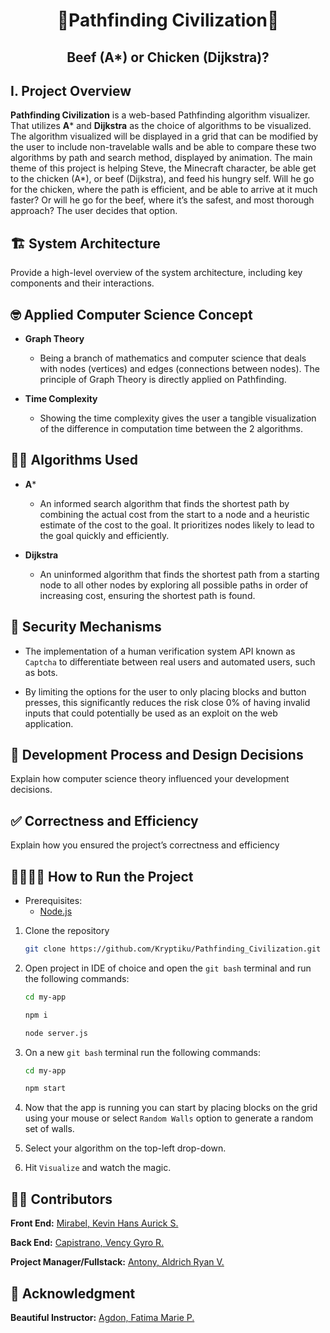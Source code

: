 <h1 align="center">🍗Pathfinding Civilization🥩</h1>
<h2 align="center">Beef (A*) or Chicken (Dijkstra)?</h2>

## I. Project Overview
**Pathfinding Civilization** is a web-based Pathfinding algorithm visualizer. That utilizes **A*** and **Dijkstra** as the choice of algorithms to be visualized. The algorithm visualized will be displayed in a grid that can be modified by the user to include non-travelable walls and be able to compare these two algorithms by path and search method, displayed by animation. The main theme of this project is helping Steve, the Minecraft character, be able get to the chicken (A*), or beef (Dijkstra), and feed his hungry self. Will he go for the chicken, where the path is efficient, and be able to arrive at it much faster? Or will he go for the beef, where it’s the safest, and most thorough approach? The user decides that option.

## 🏗️ System Architecture
Provide a high-level overview of the system architecture, including
key components and their interactions.

## 🤓 Applied Computer Science Concept
* **Graph Theory**
  * Being a branch of mathematics and computer science that deals with nodes (vertices) and edges (connections between nodes). The principle of Graph Theory is directly applied on Pathfinding.
    
* **Time Complexity**
  * Showing the time complexity gives the user a tangible visualization of the difference in computation time between the 2 algorithms.
    
## 😵‍💫 Algorithms Used
* **A***
  * An informed search algorithm that finds the shortest path by combining the actual cost from the start to a node and a heuristic estimate of the cost to the goal. It prioritizes nodes likely to lead to the goal quickly and efficiently.
    
* **Dijkstra**
  * An uninformed algorithm that finds the shortest path from a starting node to all other nodes by exploring all possible paths in order of increasing cost, ensuring the shortest path is found.
    
## 🔐 Security Mechanisms
* The implementation of a human verification system API known as `Captcha` to differentiate between real users and automated users, such as bots.
  
* By limiting the options for the user to only placing blocks and button presses, this significantly reduces the risk close 0% of having invalid inputs that could potentially be used as an exploit on the web application.

## 🤔 Development Process and Design Decisions
Explain how computer science theory influenced your development
decisions.

## ✅ Correctness and Efficiency
Explain how you ensured the project’s correctness and efficiency

## 🏃🏿‍♂️‍➡️ How to Run the Project
* Prerequisites:
  * [Node.js](https://nodejs.org/en)

1. Clone the repository
   ```bash
   git clone https://github.com/Kryptiku/Pathfinding_Civilization.git
   ```
   
2. Open project in IDE of choice and open the `git bash` terminal and run the following commands:
   ```bash
   cd my-app
   ```

   ```bash
   npm i
   ```

   ```bash
   node server.js
   ```

3. On a new `git bash` terminal run the following commands:
   ```bash
   cd my-app
   ```

   ```bash
   npm start
   ```

4. Now that the app is running you can start by placing blocks on the grid using your mouse or select `Random Walls` option to generate a random set of walls.

5. Select your algorithm on the top-left drop-down.

6. Hit `Visualize` and watch the magic.

## 🧑‍💻 Contributors
**Front End:** [Mirabel, Kevin Hans Aurick S.](https://github.com/kebinmirabel)

**Back End:** [Capistrano, Vency Gyro R.](https://github.com/KazuMoment)

**Project Manager/Fullstack:** [Antony, Aldrich Ryan V.](https://github.com/Kryptiku)

## 💖 Acknowledgment
**Beautiful Instructor:** [Agdon, Fatima Marie P.](https://github.com/marieemoiselle)
